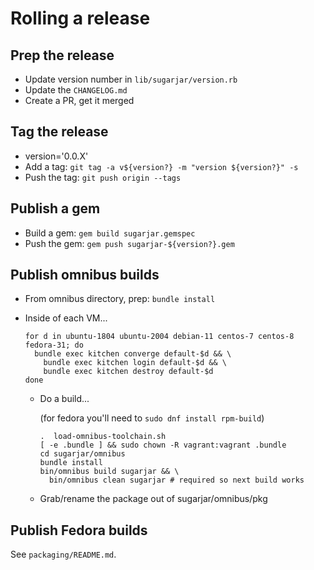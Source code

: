 # Rolling a release

## Prep the release

* Update version number in `lib/sugarjar/version.rb`
* Update the `CHANGELOG.md`
* Create a PR, get it merged

## Tag the release

* version='0.0.X'
* Add a tag: `git tag -a v${version?} -m "version ${version?}" -s`
* Push the tag: `git push origin --tags`

## Publish a gem

* Build a gem: `gem build sugarjar.gemspec`
* Push the gem: `gem push sugarjar-${version?}.gem`

## Publish omnibus builds

* From omnibus directory, prep: `bundle install`
* Inside of each VM...

  ```shell
  for d in ubuntu-1804 ubuntu-2004 debian-11 centos-7 centos-8 fedora-31; do
    bundle exec kitchen converge default-$d && \
      bundle exec kitchen login default-$d && \
      bundle exec kitchen destroy default-$d
  done
  ```

  * Do a build...

    (for fedora you'll need to `sudo dnf install rpm-build`)

    ```shell
    .  load-omnibus-toolchain.sh
    [ -e .bundle ] && sudo chown -R vagrant:vagrant .bundle
    cd sugarjar/omnibus
    bundle install
    bin/omnibus build sugarjar && \
      bin/omnibus clean sugarjar # required so next build works
    ```

  * Grab/rename the package out of sugarjar/omnibus/pkg

## Publish Fedora builds

See `packaging/README.md`.
